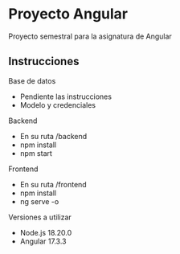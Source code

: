 # Proyecto Angular

Proyecto semestral para la asignatura de Angular

## Instrucciones

Base de datos
- Pendiente las instrucciones
- Modelo y credenciales

Backend
- En su ruta /backend
- npm install
- npm start

Frontend
- En su ruta /frontend
- npm install
- ng serve -o

Versiones a utilizar
- Node.js 18.20.0
- Angular 17.3.3